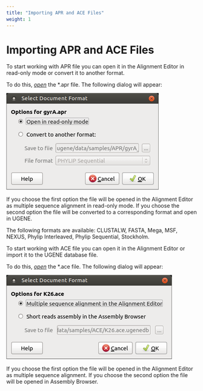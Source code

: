 ```yaml
---
title: "Importing APR and ACE Files"
weight: 1
---
```



# Importing APR and ACE Files

To start working with APR file you can open it in the Alignment Editor in read-only mode or convert it to another format.

To do this, [_open_](https://ugene.unipro.ru/wiki/display/UUOUM/Opening+Document) the \*.apr file. The following dialog will appear:


![](/images/65929699/65929700.png)

If you choose the first option the file will be opened in the Alignment Editor as multiple sequence alignment in read-only mode. If you choose the second option the file will be converted to a corresponding format and open in UGENE.

The following formats are available: CLUSTALW, FASTA, Mega, MSF, NEXUS, Phylip Interleaved, Phylip Sequential, Stockholm.

To start working with ACE file you can open it in the Alignment Editor or import it to the UGENE database file.

To do this, [_open_](https://ugene.unipro.ru/wiki/display/UUOUM/Opening+Document) the \*.ace file. The following dialog will appear:


![](/images/65929699/65929701.png)

If you choose the first option the file will be opened in the Alignment Editor as multiple sequence alignment. If you choose the second option the file will be opened in Assembly Browser.
